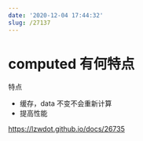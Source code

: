 ```yaml
---
date: '2020-12-04 17:44:32'
slug: /27137
---
```


# computed 有何特点

特点

- 缓存，data 不变不会重新计算
- 提高性能

https://lzwdot.github.io/docs/26735
 
 
 
 
 
 
 
 
 
 
 
 
 
 
 
 
 
 
 
 
 
 
 
 
 
